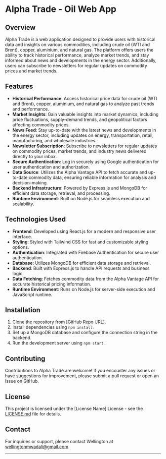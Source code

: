 # Alpha Trade - Oil Web App

## Overview

Alpha Trade is a web application designed to provide users with historical data and insights on various commodities, including crude oil (WTI and Brent), copper, aluminium, and natural gas. The platform offers users the ability to track historical performance, analyze market trends, and stay informed about news and developments in the energy sector. Additionally, users can subscribe to newsletters for regular updates on commodity prices and market trends.

## Features

- **Historical Performance**: Access historical price data for crude oil (WTI and Brent), copper, aluminium, and natural gas to analyze past trends and performance.
- **Market Insights**: Gain valuable insights into market dynamics, including price fluctuations, supply-demand trends, and geopolitical factors affecting commodity prices.
- **News Feed**: Stay up-to-date with the latest news and developments in the energy sector, including updates on energy, transportation, retail, manufacturing, and wholesale industries.
- **Newsletter Subscription**: Subscribe to newsletters for regular updates on commodity prices, market trends, and industry news delivered directly to your inbox.
- **Secure Authentication**: Log in securely using Google authentication for user authentication and authorization.
- **Data Source**: Utilizes the Alpha Vantage API to fetch accurate and up-to-date commodity data, ensuring reliable information for analysis and decision-making.
- **Backend Infrastructure**: Powered by Express.js and MongoDB for efficient data storage, retrieval, and processing.
- **Runtime Environment**: Built on Node.js for seamless execution and scalability.

## Technologies Used

- **Frontend**: Developed using React.js for a modern and responsive user interface.
- **Styling**: Styled with Tailwind CSS for fast and customizable styling options.
- **Authentication**: Integrated with Firebase Authentication for secure user authentication.
- **Database**: Utilizes MongoDB for efficient data storage and retrieval.
- **Backend**: Built with Express.js to handle API requests and business logic.
- **Data Fetching**: Fetches commodity data from the Alpha Vantage API for accurate historical pricing information.
- **Runtime Environment**: Runs on Node.js for server-side execution and JavaScript runtime.

## Installation

1. Clone the repository from [GitHub Repo URL].
2. Install dependencies using `npm install`.
3. Set up a MongoDB database and configure the connection string in the backend.
4. Run the development server using `npm start`.

## Contributing

Contributions to Alpha Trade are welcome! If you encounter any issues or have suggestions for improvement, please submit a pull request or open an issue on GitHub.

## License

This project is licensed under the [License Name] License - see the [LICENSE.md](LICENSE.md) file for details.

## Contact

For inquiries or support, please contact Wellington at wellingtonmwadali@gmail.com.

---

